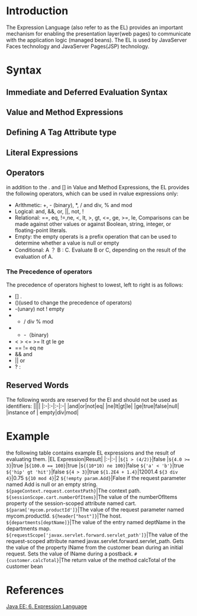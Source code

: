 # Introduction
The Expression Language (also refer to as the EL) provides an important mechanism for enabling the presentation layer(web pages) to communicate with the application logic (managed beans).
The EL is used by JavaServer Faces technology and JavaServer Pages(JSP) technology.

 # Syntax
## Immediate and Deferred Evaluation Syntax

## Value and Method Expressions

## Defining  A Tag Attribute type

## Literal Expressions

## Operators
in addition to the . and [] in Value and Method Expressions, the EL provides the following operators, which can be used in rvalue expressions only:
* Arlthmetic: +, - (binary), *, / and div, % and mod
* Logical: and, &&, or, ||, not, !
* Relational: ==, eq, !=,ne, <, lt, >, gt, <=, ge, >=, le, Comparisons can be made against other values or against Boolean, string, integer, or floating-point literals.
* Empty: the empty operats is a prefix operation that can be used to determine whether a value is null or empty
* Conditional: A ？ B : C. Evaluate B or C, depending on the result of the evaluation of A.

### The Precedence of operators
The precedence of operators highest to lowest, left to right is as follows:
* [] .
* ()(used to change the precedence of operators)
* -(unary) not ! empty
* * / div % mod
* + -（binary)
* < > <= >= lt gt le ge
* == != eq ne
* && and
* || or
* ? :
## Reserved Words
The following words are reserved for the El and should not be used as identifiers:
||||
|:-|:-|:-|:-|
|and|or|not|eq|
|ne|lt|gt|le|
|ge|true|false|null|
|instance of | empty|div|mod|
 # Example
the following table contains example EL expressions and the result of evaluating them.
|EL Expression|Result|
|:-|:-|
|```${1 > (4/2)}```|false
|```${4.0 >= 3}```|true
|```${100.0 == 100}```|true
|```${(10*10) ne 100}```|false
```${'a' < 'b'}```|true
```${'hip' gt 'hit'}```|false
```${4 > 3}```|true
```${1.2E4 + 1.4}```|12001.4
```${3 div 4}```|0.75
```${10 mod 4}```|2
```${!empty param.Add}```|False if the request parameter named Add is null or an empty string.
```${pageContext.request.contextPath}```|The context path.
```${sessionScope.cart.numberOfItems}```|The value of the numberOfItems property of the session-scoped attribute named cart.
```${param['mycom.productId']}```|The value of the request parameter named mycom.productId.
```${header["host"]}```|The host.
```${departments[deptName]}```|The value of the entry named deptName in the departments map.
```${requestScope['javax.servlet.forward.servlet_path']}```|The value of the request-scoped attribute named javax.servlet.forward.servlet_path.
Gets the value of the property lName from the customer bean during an initial request. Sets the value of lName during a postback.
```#{customer.calcTotal}```|The return value of the method calcTotal of the customer bean


 # References
 [Java EE: 6. Expression Language ](https://docs.oracle.com/javaee/6/tutorial/doc/bnaim.html)
